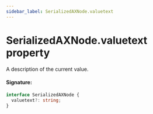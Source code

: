 ```yaml
---
sidebar_label: SerializedAXNode.valuetext
---
```


# SerializedAXNode.valuetext property

A description of the current value.

#### Signature:

```typescript
interface SerializedAXNode {
  valuetext?: string;
}
```
